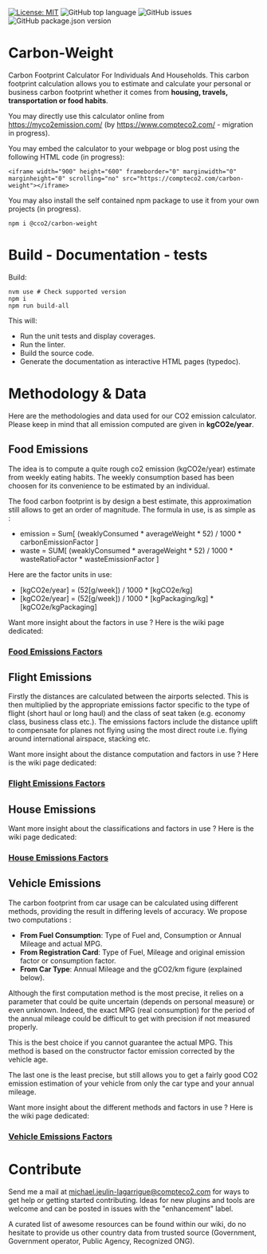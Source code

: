 [![License: MIT](https://img.shields.io/badge/License-MIT-yellow.svg)](https://opensource.org/licenses/MIT)
![GitHub top language](https://img.shields.io/github/languages/top/CompteCO2/Carbon-Weight)
![GitHub issues](https://img.shields.io/github/issues/CompteCO2/Carbon-Weight)
![GitHub package.json version](https://img.shields.io/github/package-json/v/CompteCO2/Carbon-Weight)

# Carbon-Weight
Carbon Footprint Calculator For Individuals And Households. This carbon footprint calculation allows you to estimate and calculate your personal or business carbon footprint whether it comes from **housing, travels, transportation or food habits**.

You may directly use this calculator online from https://myco2emission.com/ (by https://www.compteco2.com/ - migration in progress).

You may embed the calculator to your webpage or blog post using the following HTML code (in progress):
```
<iframe width="900" height="600" frameborder="0" marginwidth="0" marginheight="0" scrolling="no" src="https://compteco2.com/carbon-weight"></iframe>
```

You may also install the self contained npm package to use it from your own projects (in progress).
```
npm i @cco2/carbon-weight
```

# Build - Documentation - tests
Build:
```
nvm use # Check supported version
npm i
npm run build-all
```

This will:
- Run the unit tests and display coverages.
- Run the linter.
- Build the source code.
- Generate the documentation as interactive HTML pages (typedoc).

# Methodology & Data
Here are the methodologies and data used for our CO2 emission calculator. Please keep in mind that all emission computed are given in **kgCO2e/year**.

## Food Emissions
The idea is to compute a quite rough co2 emission (kgCO2e/year) estimate from weekly eating habits. The weekly consumption based has been choosen for its convenience to be estimated by an individual.

The food carbon footprint is by design a best estimate, this approximation still allows to get an order of magnitude. The formula in use, is as simple as :
- emission = Sum[ (weaklyConsumed * averageWeight * 52) / 1000 * carbonEmissionFactor ]
- waste = SUM[ (weaklyConsumed * averageWeight * 52) / 1000 * wasteRatioFactor * wasteEmissionFactor ]

Here are the factor units in use:
- [kgCO2e/year] = (52[g/week]) / 1000 * [kgCO2e/kg]
- [kgCO2e/year] = (52[g/week]) / 1000 * [kgPackaging/kg] * [kgCO2e/kgPackaging]

Want more insight about the factors in use ? Here is the wiki page dedicated:
### [Food Emissions Factors](/wiki/food.md)

## Flight Emissions
Firstly the distances are calculated between the airports selected. This is then multiplied by the appropriate emissions factor specific to the type of flight (short haul or long haul) and the class of seat taken (e.g. economy class, business class etc.). The emissions factors include the distance uplift to compensate for planes not flying using the most direct route i.e. flying around international airspace, stacking etc.

Want more insight about the distance computation and factors in use ? Here is the wiki page dedicated:
### [Flight Emissions Factors](/wiki/flight.md)

## House Emissions

Want more insight about the classifications and factors in use ? Here is the wiki page dedicated:
### [House Emissions Factors](/wiki/house.md)

## Vehicle Emissions
The carbon footprint from car usage can be calculated using different methods, providing the result in differing levels of accuracy. We propose two computations :
- **From Fuel Consumption**: Type of Fuel and, Consumption or Annual Mileage and actual MPG.
- **From Registration Card**: Type of Fuel, Mileage and original emission factor or consumption factor.
- **From Car Type**: Annual Mileage and the gCO2/km figure (explained below).

Although the first computation method is the most precise, it relies on a parameter that could be quite uncertain (depends on personal measure) or even unknown. Indeed, the exact MPG (real consumption) for the period of the annual mileage could be difficult to get with precision if not measured properly.

This is the best choice if you cannot guarantee the actual MPG. This method is based on the constructor factor emission corrected by the vehicle age.

The last one is the least precise, but still allows you to get a fairly good CO2 emission estimation of your vehicle from only the car type and your annual mileage.

Want more insight about the different methods and factors in use ? Here is the wiki page dedicated:
### [Vehicle Emissions Factors](/wiki/vehicle.md)

# Contribute
Send me a mail at michael.jeulin-lagarrigue@compteco2.com for ways to get help or getting started contributing. Ideas for new plugins and tools are welcome and can be posted in issues with the "enhancement" label.

A curated list of awesome resources can be found within our wiki, do no hesitate to provide us other country data from trusted source (Government, Government operator, Public Agency, Recognized ONG).
